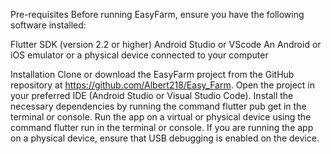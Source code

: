 Pre-requisites
Before running EasyFarm, ensure you have the following software installed:

Flutter SDK (version 2.2 or higher)
Android Studio or VScode
An Android or iOS emulator or a physical device connected to your computer

Installation
Clone or download the EasyFarm project from the GitHub repository at https://github.com/Albert218/Easy_Farm.
Open the project in your preferred IDE (Android Studio or Visual Studio Code).
Install the necessary dependencies by running the command flutter pub get in the terminal or console.
Run the app on a virtual or physical device using the command flutter run in the terminal or console. If you are running the app on a physical device, ensure that USB debugging is enabled on the device.
